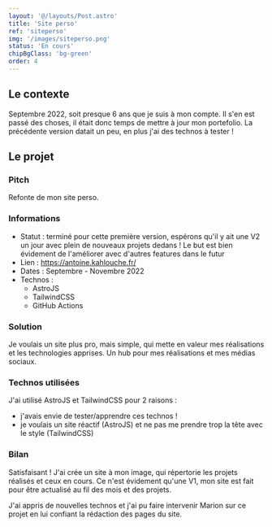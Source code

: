 ```yaml
---
layout: '@/layouts/Post.astro'
title: 'Site perso'
ref: 'siteperso'
img: '/images/siteperso.png'
status: 'En cours'
chipBgClass: 'bg-green'
order: 4
---
```


## Le contexte

Septembre 2022, soit presque 6 ans que je suis à mon compte. Il s'en est passé des choses, il était donc temps de mettre à jour mon portefolio. La précédente version datait un peu, en plus j'ai des technos à tester !

## Le projet

### Pitch

Refonte de mon site perso.

### Informations

-   Statut : terminé pour cette première version, espérons qu'il y ait une V2 un jour avec plein de nouveaux projets dedans ! Le but est bien évidement de l'améliorer avec d'autres features dans le futur
-   Lien : https://antoine.kahlouche.fr/
-   Dates : Septembre - Novembre 2022
-   Technos :
    -   AstroJS
    -   TailwindCSS
    -   GitHub Actions

### Solution

Je voulais un site plus pro, mais simple, qui mette en valeur mes réalisations et les technologies apprises. Un hub pour mes réalisations et mes médias sociaux.

### Technos utilisées

J'ai utilisé AstroJS et TailwindCSS pour 2 raisons :

-   j'avais envie de tester/apprendre ces technos !
-   je voulais un site réactif (AstroJS) et ne pas me prendre trop la tête avec le style (TailwindCSS)

### Bilan

Satisfaisant ! J'ai crée un site à mon image, qui répertorie les projets réalisés et ceux en cours. Ce n'est évidement qu'une V1, mon site est fait pour être actualisé au fil des mois et des projets.

J'ai appris de nouvelles technos et j'ai pu faire intervenir Marion sur ce projet en lui confiant la rédaction des pages du site.
